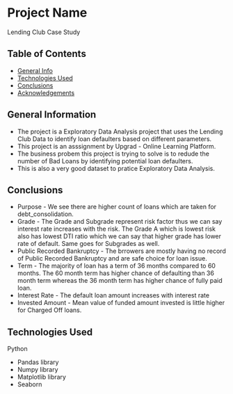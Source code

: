# Project Name
Lending Club Case Study


## Table of Contents
* [General Info](#general-information)
* [Technologies Used](#technologies-used)
* [Conclusions](#conclusions)
* [Acknowledgements](#acknowledgements)

<!-- You can include any other section that is pertinent to your problem -->

## General Information
- The project is a Exploratory Data Analysis project that uses the Lending Club Data to identify loan defaulters based on different parameters.
- This project is an asssignment by Upgrad - Online Learning Platform.
- The business probem this project is trying to solve is to redude the number of Bad Loans by identifying potential loan defaulters.
- This is also a very good dataset to pratice Exploratory Data Analysis.

<!-- You don't have to answer all the questions - just the ones relevant to your project. -->

## Conclusions
- Purpose - We see there are higher count of loans which are taken for debt_consolidation.
- Grade - The Grade and Subgrade represent risk factor thus we can say interest rate increases with the risk. The Grade A which is lowest risk also has lowest DTI ratio which we can say that higher grade has lower rate of default. Same goes for Subgrades as well.
- Public Recorded Bankruptcy - The brrowers are mostly having no record of Public Recorded Bankruptcy and are safe choice for loan issue.
- Term - The majority of loan has a term of 36 months compared to 60 months. The 60 month term has higher chance of defaulting than 36 month term whereas the 36 month term has higher chance of fully paid loan.
- Interest Rate - The default loan amount increases with interest rate
- Invested Amount - Mean value of funded amount invested is little higher for Charged Off loans.

<!-- You don't have to answer all the questions - just the ones relevant to your project. -->


## Technologies Used
Python
- Pandas library
- Numpy library
- Matplotlib library
- Seaborn








